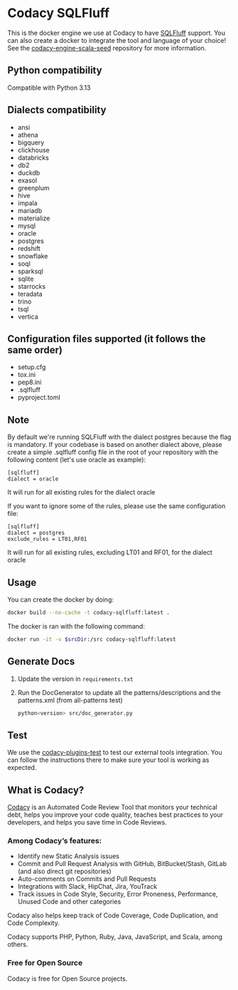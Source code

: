 # Codacy SQLFluff

This is the docker engine we use at Codacy to have [SQLFluff](https://docs.sqlfluff.com/en/stable/index.html) support.
You can also create a docker to integrate the tool and language of your choice!
See the [codacy-engine-scala-seed](https://github.com/codacy/codacy-engine-scala-seed) repository for more information.

## Python compatibility
Compatible with Python 3.13


## Dialects compatibility
-  ansi
-  athena
-  bigquery
-  clickhouse
-  databricks
-  db2
-  duckdb
-  exasol
-  greenplum
-  hive
-  impala
-  mariadb
-  materialize
-  mysql
-  oracle
-  postgres
-  redshift
-  snowflake
-  soql
-  sparksql
-  sqlite
-  starrocks
-  teradata
-  trino
-  tsql
-  vertica

## Configuration files supported (it follows the same order)
-  setup.cfg
-  tox.ini
-  pep8.ini
-  .sqlfluff
-  pyproject.toml

## Note
By default we're running SQLFluff with the dialect postgres because the flag is mandatory.
If your codebase is based on another dialect above, please create a simple .sqlfluff config file
in the root of your repository with the following content (let's use oracle as example):

```text
[sqlfluff]
dialect = oracle
```
It will run for all existing rules for the dialect oracle

If you want to ignore some of the rules, please use the same configuration file:

```text
[sqlfluff]
dialect = postgres
exclude_rules = LT01,RF01
```

It will run for all existing rules, excluding LT01 and RF01, for the dialect oracle


## Usage

You can create the docker by doing:

  ```bash
  docker build --no-cache -t codacy-sqlfluff:latest .
  ```

The docker is ran with the following command:

  ```bash
  docker run -it -v $srcDir:/src codacy-sqlfluff:latest
  ```

## Generate Docs

 1. Update the version in `requirements.txt`

 2. Run the DocGenerator to update all the patterns/descriptions and the patterns.xml (from all-patterns test)

    ```bash
    python<version> src/doc_generator.py
    ```

## Test

We use the [codacy-plugins-test](https://github.com/codacy/codacy-plugins-test) to test our external tools integration.
You can follow the instructions there to make sure your tool is working as expected.

## What is Codacy?

[Codacy](https://www.codacy.com/) is an Automated Code Review Tool that monitors your technical debt, helps you improve your code quality, teaches best practices to your developers, and helps you save time in Code Reviews.

### Among Codacy’s features:

 - Identify new Static Analysis issues
 - Commit and Pull Request Analysis with GitHub, BitBucket/Stash, GitLab (and also direct git repositories)
 - Auto-comments on Commits and Pull Requests
 - Integrations with Slack, HipChat, Jira, YouTrack
 - Track issues in Code Style, Security, Error Proneness, Performance, Unused Code and other categories

Codacy also helps keep track of Code Coverage, Code Duplication, and Code Complexity.

Codacy supports PHP, Python, Ruby, Java, JavaScript, and Scala, among others.

### Free for Open Source

Codacy is free for Open Source projects.